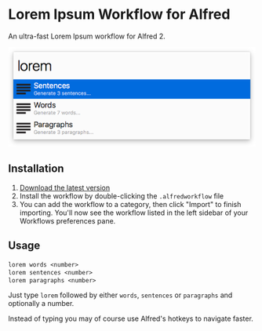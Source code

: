 # Lorem Ipsum Workflow for Alfred

An ultra-fast Lorem Ipsum workflow for Alfred 2.

![Screenshot](screenshot.png)

## Installation

1. [Download the latest version](https://github.com/tillkruss/alfred-lorem-ipsum/releases/download/v0.2.0/Lorem.Ipsum.alfredworkflow)
2. Install the workflow by double-clicking the `.alfredworkflow` file
3. You can add the workflow to a category, then click "Import" to finish importing. You'll now see the workflow listed in the left sidebar of your Workflows preferences pane.

## Usage

```
lorem words <number>
lorem sentences <number>
lorem paragraphs <number>
```

Just type `lorem` followed by either `words`, `sentences` or `paragraphs` and optionally a number.

Instead of typing you may of course use Alfred's hotkeys to navigate faster.
